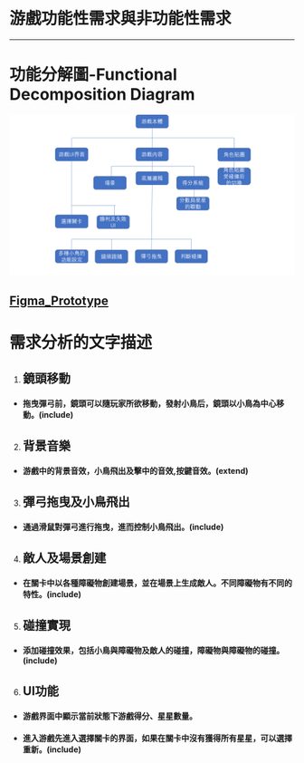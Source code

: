 # 游戲功能性需求與非功能性需求


---
# 功能分解圖-Functional Decomposition Diagram
![](FDD.png "Functional Decomposition Diagram")
## [Figma_Prototype](https://www.figma.com/proto/MvdXjIDhOMf1wYrrSlkXxd/Untitled?node-id=2%3A2&scaling=min-zoom&page-id=0%3A1&starting-point-node-id=2%3A2&show-proto-sidebar=1)

# 需求分析的文字描述
1. ## 鏡頭移動
- #### 拖曳彈弓前，鏡頭可以隨玩家所欲移動，發射小鳥后，鏡頭以小鳥為中心移動。(include)
2. ## 背景音樂
- #### 游戲中的背景音效，小鳥飛出及擊中的音效,按鍵音效。(extend)
3. ## 彈弓拖曳及小鳥飛出
- #### 通過滑鼠對彈弓進行拖曳，進而控制小鳥飛出。(include)
4. ## 敵人及場景創建
- #### 在關卡中以各種障礙物創建場景，並在場景上生成敵人。不同障礙物有不同的特性。(include)
5. ## 碰撞實現
- #### 添加碰撞效果，包括小鳥與障礙物及敵人的碰撞，障礙物與障礙物的碰撞。(include)
6. ## UI功能
- #### 游戲界面中顯示當前狀態下游戲得分、星星數量。
- #### 進入游戲先進入選擇關卡的界面，如果在關卡中沒有獲得所有星星，可以選擇重新。(include)
